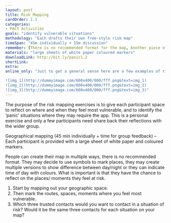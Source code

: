 ```yaml
---
layout: post
title: Risk Mapping
cardOrder: 1.1
categories:
- PACT Activities
goals: "identify vulnerable situations"
methodology: "Each drafts their own free-style risk map"
timeSpan: "45m individually + 15m discussion"
remember: [There is no recommended format for the map, Another piece of advice]
materials: "large sheets of white paper coloured markers"
downloadLink: http://bit.ly/panic1.2
shortLink:
extra:
online_only: "Just to get a general sense here are a few examples of risk maps created in previous workshops:

![img_1](http://dummyimage.com/600x400/000/fff.png&text=img_1)
![img_2](http://dummyimage.com/600x400/000/fff.png&text=img_2)
![img_3](http://dummyimage.com/600x400/000/fff.png&text=img_3)"
---
```


The purpose of the risk mapping exercises is to give each participant space to reflect on where and when they feel most vulnerable, and to identify the ‘panic’ situations where they may require the app. This is a personal exercise and only a few participants need share back their reflections with the wider group.

Geographical mapping (45 min individually + time for group feedback) – Each participant is provided with a large sheet of white paper and coloured markers.

People can create their map in multiple ways, there is no recommended format. They may decide to use symbols to mark places, they may create multiple versions to show difference between day/night or they can indicate time of day with colours. What is important is that they have the chance to reflect on the places/ moments they feel at risk.

1. Start by mapping out your geographic space.
2. Then mark the routes, spaces, moments where you feel most vulnerable.
3. Which three trusted contacts would you want to contact in a situation of risk? Would it be the same three contacts for each situation on your map?

<div class="cs-online">
